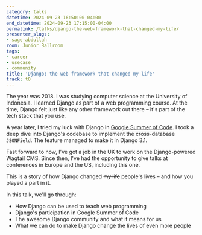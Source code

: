 ```yaml
---
category: talks
datetime: 2024-09-23 16:50:00-04:00
end_datetime: 2024-09-23 17:15:00-04:00
permalink: /talks/django-the-web-framework-that-changed-my-life/
presenter_slugs:
- sage-abdullah
room: Junior Ballroom
tags:
- career
- usecase
- community
title: 'Django: the web framework that changed my life'
track: t0
---
```


The year was 2018. I was studying computer science at the University of Indonesia. I learned Django as part of a web programming course. At the time, Django felt just like any other framework out there – it's part of the tech stack that you use.

A year later, I tried my luck with Django in [Google Summer of Code](https://g.co/gsoc). I took a deep dive into Django's codebase to implement the cross-database `JSONField`. The feature managed to make it in Django 3.1.

Fast forward to now, I've got a job in the UK to work on the Django-powered Wagtail CMS.  Since then, I've had the opportunity to give talks at conferences in Europe and the US, including this one.

This is a story of how Django changed ~~my life~~ people's lives – and how you played a part in it.

In this talk, we'll go through:
- How Django can be used to teach web programming
- Django's participation in Google Summer of Code
- The awesome Django community and what it means for us
- What we can do to make Django change the lives of even more people